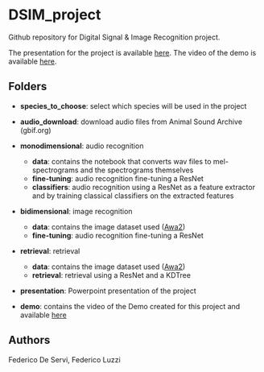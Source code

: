 # **DSIM_project**

Github repository for Digital Signal & Image Recognition project.

The presentation for the project is available [here](presentation/presentation_dsim.pdf).
The video of the demo is available [here](https://youtu.be/N7RNdIjVPy4).

## **Folders**

* **species_to_choose**: select which species will be used in the project

* **audio_download**: download audio files from Animal Sound Archive (gbif.org)

* **monodimensional**: audio recognition
    * **data**: contains the notebook that converts wav files to mel-spectrograms and the spectrograms themselves
    * **fine-tuning**: audio recognition fine-tuning a ResNet
    * **classifiers**: audio recognition using a ResNet as a feature extractor and  by training classical classifiers on the extracted features

* **bidimensional**: image recognition
    * **data**: contains the image dataset used ([Awa2](https://cvml.ist.ac.at/AwA2/))
    * **fine-tuning**: audio recognition fine-tuning a ResNet

* **retrieval**: retrieval
    * **data**: contains the image dataset used ([Awa2](https://cvml.ist.ac.at/AwA2/))
    * **retrieval**: retrieval using a ResNet and a KDTree

* **presentation**: Powerpoint presentation of the project

* **demo**: contains the video of the Demo created for this project and available [here](https://github.com/federicodeservi/DSIM_demo) 



## **Authors**

Federico De Servi, Federico Luzzi
